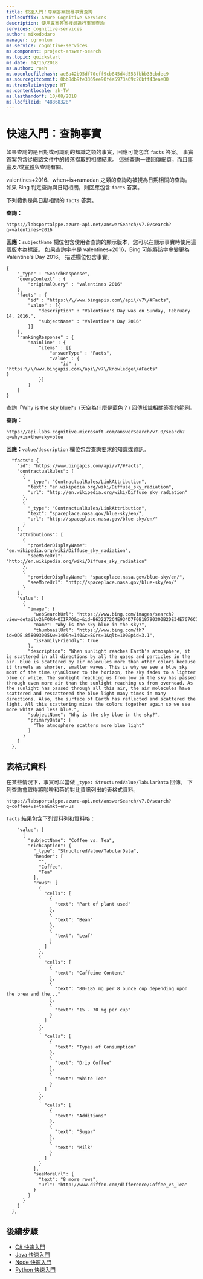 ```yaml
---
title: 快速入門：專案答案搜尋事實查詢
titlesuffix: Azure Cognitive Services
description: 使用專案答案搜尋進行事實查詢
services: cognitive-services
author: mikedodaro
manager: cgronlun
ms.service: cognitive-services
ms.component: project-answer-search
ms.topic: quickstart
ms.date: 04/16/2018
ms.author: rosh
ms.openlocfilehash: ae8a42b95df70cff9cb845d4d553fbbb33cbdec9
ms.sourcegitcommit: 0bb8db9fe3369ee90f4a5973a69c26bff43eae00
ms.translationtype: HT
ms.contentlocale: zh-TW
ms.lasthandoff: 10/08/2018
ms.locfileid: "48868328"
---
```

# <a name="quickstart-query-for-facts"></a>快速入門：查詢事實

如果查詢的是日期或可識別的知識之類的事實，回應可能包含 `facts` 答案。 事實答案包含從網路文件中的段落擷取的相關結果。  這些查詢一律回傳網頁，而且[事實](fact-queries.md)及/或[實體](entity-queries.md)與查詢有關。

valentines+2016、when+is+ramadan 之類的查詢均被視為日期相關的查詢。 如果 Bing 判定查詢與日期相關，則回應包含 `facts` 答案。 

下列範例是與日期相關的 `facts` 答案。 

**查詢：**
````
https://labsportalppe.azure-api.net/answerSearch/v7.0/search?q=valentines+2016

````

**回應：**`subjectName` 欄位包含使用者查詢的顯示版本，您可以在顯示事實時使用這個版本為標籤。 如果查詢字串是 valentines+2016，Bing 可能將該字串變更為 Valentine's Day 2016。 描述欄位包含事實。

````
{   
    "_type" : "SearchResponse",   
    "queryContext" : {   
        "originalQuery" : "valentines 2016" 
    },   
    "facts" : {   
        "id" : "https:\/\/www.bingapis.com\/api\/v7\/#Facts",   
        "value" : [{   
            "description" : "Valentine's Day was on Sunday, February 14, 2016.",   
            "subjectName" : "Valentine's Day 2016"   
        }]   
    },   
    "rankingResponse" : {   
        "mainline" : {   
            "items" : [{   
                "answerType" : "Facts",   
                "value" : {   
                    "id" : "https:\/\/www.bingapis.com\/api\/v7\/knowledge\/#Facts"                   }   
            }]   
        }   
    }   
}   

````

查詢「Why is the sky blue?」\(天空為什麼是藍色？\) 回傳知識相關答案的範例。

**查詢：**

````
https://api.labs.cognitive.microsoft.com/answerSearch/v7.0/search?q=why+is+the+sky+blue

````

**回應：**`value/description` 欄位包含查詢要求的知識或資訊。

````
  "facts": {
    "id": "https://www.bingapis.com/api/v7/#Facts",
    "contractualRules": [
      {
        "_type": "ContractualRules/LinkAttribution",
        "text": "en.wikipedia.org/wiki/Diffuse_sky_radiation",
        "url": "http://en.wikipedia.org/wiki/Diffuse_sky_radiation"
      },
      {
        "_type": "ContractualRules/LinkAttribution",
        "text": "spaceplace.nasa.gov/blue-sky/en/",
        "url": "http://spaceplace.nasa.gov/blue-sky/en/"
      }
    ],
    "attributions": [
      {
        "providerDisplayName": "en.wikipedia.org/wiki/Diffuse_sky_radiation",
        "seeMoreUrl": "http://en.wikipedia.org/wiki/Diffuse_sky_radiation"
      },
      {
        "providerDisplayName": "spaceplace.nasa.gov/blue-sky/en/",
        "seeMoreUrl": "http://spaceplace.nasa.gov/blue-sky/en/"
      }
    ],
    "value": [
      {
        "image": {
          "webSearchUrl": "https://www.bing.com/images/search?view=detailv2&FORM=OIIRPO&q=&id=B632272C4E934D7F0B18790300B2DE34E7676C7A&simid=608045681196075791&iss=eqna",
          "name": "Why is the sky blue in the sky?",
          "thumbnailUrl": "https://www.bing.com/th?id=ODE.858093005&w=140&h=140&c=8&rs=1&qlt=100&pid=3.1",
          "isFamilyFriendly": true
        },
        "description": "When sunlight reaches Earth's atmosphere, it is scattered in all directions by all the gases and particles in the air. Blue is scattered by air molecules more than other colors because it travels as shorter, smaller waves. This is why we see a blue sky most of the time.\n\nCloser to the horizon, the sky fades to a lighter blue or white. The sunlight reaching us from low in the sky has passed through even more air than the sunlight reaching us from overhead. As the sunlight has passed through all this air, the air molecules have scattered and rescattered the blue light many times in many directions. Also, the surface of Earth has reflected and scattered the light. All this scattering mixes the colors together again so we see more white and less blue.",
        "subjectName": "Why is the sky blue in the sky?",
        "primaryData": [
          "The atmosphere scatters more blue light"
        ]
      }
    ]
  },

````

## <a name="tabular-data"></a>表格式資料
在某些情況下，事實可以當做 `_type: StructuredValue/TabularData` 回傳。 下列查詢會取得將咖啡和茶的對比資訊列出的表格式資料。

````
https://labsportalppe.azure-api.net/answerSearch/v7.0/search?q=coffee+vs+tea&mkt=en-us 

````
`facts` 結果包含下列資料列和資料格：
````
    "value": [
      {
        "subjectName": "Coffee vs. Tea",
        "richCaption": {
          "_type": "StructuredValue/TabularData",
          "header": [
            "",
            "Coffee",
            "Tea"
          ],
          "rows": [
            {
              "cells": [
                {
                  "text": "Part of plant used"
                },
                {
                  "text": "Bean"
                },
                {
                  "text": "Leaf"
                }
              ]
            },
            {
              "cells": [
                {
                  "text": "Caffeine Content"
                },
                {
                  "text": "80-185 mg per 8 ounce cup depending upon the brew and the..."
                },
                {
                  "text": "15 - 70 mg per cup"
                }
              ]
            },
            {
              "cells": [
                {
                  "text": "Types of Consumption"
                },
                {
                  "text": "Drip Coffee"
                },
                {
                  "text": "White Tea"
                }
              ]
            },
            {
              "cells": [
                {
                  "text": "Additions"
                },
                {
                  "text": "Sugar"
                },
                {
                  "text": "Milk"
                }
              ]
            }
          ],
          "seeMoreUrl": {
            "text": "8 more rows",
            "url": "http://www.diffen.com/difference/Coffee_vs_Tea"
          }
        }
      }
    ]
  },

````

## <a name="next-steps"></a>後續步驟
- [C# 快速入門](c-sharp-quickstart.md)
- [Java 快速入門](java-quickstart.md)
- [Node 快速入門](node-quickstart.md)
- [Python 快速入門](python-quickstart.md)

